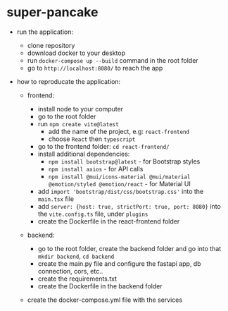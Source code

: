# super-pancake
- run the application:
    - clone repository
    - download docker to your desktop
    - run `docker-compose up --build` command in the root folder
    - go to `http://localhost:8080/` to reach the app

- how to reproducate the application:
    - frontend:
        - install node to your computer
        - go to the root folder
        - run `npm create vite@latest`
            - add the name of the project, e.g: `react-frontend`
            - choose `React` then `typescript`
        - go to the frontend folder: `cd react-frontend/`
        - install additional dependencies:
            - `npm install bootstrap@latest` - for Bootstrap styles
            - `npm install axios` - for API calls
            - `npm install @mui/icons-material @mui/material @emotion/styled @emotion/react` - for Material UI
        - add `import 'bootstrap/dist/css/bootstrap.css'` into the `main.tsx` file
        - add `server: {host: true, strictPort: true, port: 8080}` into the `vite.config.ts` file, under `plugins`
        - create the Dockerfile in the react-frontend folder
    
    - backend:
        - go to the root folder, create the backend folder and go into that `mkdir backend`, `cd backend`
        - create the main.py file and configure the fastapi app, db connection, cors, etc..
        - create the requirements.txt
        - create the Dockerfile in the backend folder

    - create the docker-compose.yml file with the services